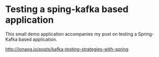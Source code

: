 # Testing a sping-kafka based application

This small demo application accompanies my post on testing a Spring-Kafka based application.

http://jonasg.io/posts/kafka-testing-strategies-with-spring



